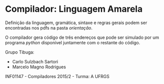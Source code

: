 # **Compilador: Linguagem Amarela** #

Definição da linguagem, gramática, sintaxe e regras gerais podem ser encontradas nos pdfs na pasta *orientação*.

O compilador gera código de três endereços que pode ser simulado por um programa *python* disponível juntamente com o restante do código.

Grupo Tibuga: 
- Carlo Sulzbach Sartori
- Marcelo Magno Rodrigues

INF01147 - Compiladores 2015/2 - Turma: A
UFRGS
